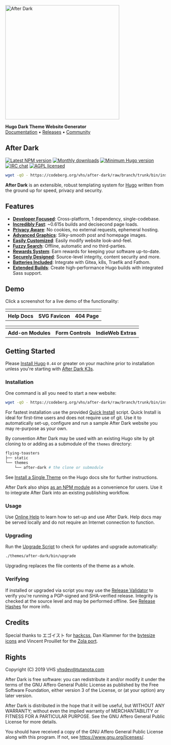 <img
  alt="After Dark"
  src="https://codeberg.org/vhs/after-dark/raw/branch/master/static/images/logo-dark.png"
  width="358">

**Hugo Dark Theme Website Generator**
<br>[Documentation](https://vhs.codeberg.page/after-dark) • [Releases](https://codeberg.org/vhs/after-dark/releases) • [Community](https://t.me/afterdarkhugo)

## After Dark

[![Latest NPM version](https://img.shields.io/npm/v/after-dark.svg?style=flat-square)](https://www.npmjs.com/package/after-dark)
[![Monthly downloads](https://img.shields.io/npm/dm/after-dark.svg?style=flat-square)](https://www.npmjs.com/package/after-dark)
[![Minimum Hugo version](https://img.shields.io/badge/hugo->%3D%200.44-FF4088.svg?style=flat-square)](https://gohugo.io)
[![IRC chat](https://img.shields.io/badge/irc-%23after--dark-32AFED.svg?style=flat-square&longCache=true)](https://vhs.codeberg.page/after-dark/#chat)
[![AGPL licensed](https://img.shields.io/npm/l/after-dark.svg?style=flat-square&longCache=true)](https://codeberg.org/vhs/after-dark/src/branch/master/COPYING)

```sh
wget -qO - https://codeberg.org/vhs/after-dark/raw/branch/trunk/bin/install | sh
```

**After Dark** is an extensible, robust templating system for [Hugo](https://gohugo.io) written from the ground up for speed, privacy and security.

## Features

- **[Developer Focused](https://vhs.codeberg.page/after-dark/#feature-workflow)**: Cross-platform, 1 dependency, single-codebase.
- **[Incredibly Fast](https://vhs.codeberg.page/after-dark/#feature-speed)**: ~0.615s builds and decisecond page loads.
- **[Privacy Aware](https://vhs.codeberg.page/after-dark/#feature-privacy)**: No cookies, no external requests, ephemeral hosting.
- **[Advanced Graphics](https://vhs.codeberg.page/after-dark/#feature-graphics)**: Silky-smooth post and homepage images.
- **[Easily Customized](https://vhs.codeberg.page/after-dark/#feature-customize)**: Easily modify website look-and-feel.
- **[Fuzzy Search](https://vhs.codeberg.page/after-dark/#feature-search)**: Offline, automatic and no third-parties.
- **[Rewards System](https://vhs.codeberg.page/after-dark/#feature-rewards)**: Earn rewards for keeping your software up-to-date.
- **[Securely Designed](https://vhs.codeberg.page/after-dark/#feature-security)**: Source-level integrity, content security and more.
- **[Batteries Included](https://vhs.codeberg.page/after-dark/#feature-extras)**: Integrate with Gitea, k8s, Traefik and Fathom.
- **[Extended Builds](https://vhs.codeberg.page/after-dark/#feature-builds)**: Create high-performance Hugo builds with integrated Sass support.

## Demo

Click a screenshot for a live demo of the functionality:

<table>
  <tr>
    <td>
      <a href="https://vhs.codeberg.page/after-dark/">
        <img alt src="https://vhs.codeberg.page/after-dark/images/screenshots/after-dark-v6.15.0-homepage-fs8.png">
      </a>
    </td>
    <td>
      <a href="https://vhs.codeberg.page/after-dark/feature/svg-favicon/">
        <img alt src="https://vhs.codeberg.page/after-dark/images/screenshots/feature-online-help-fs8.png">
      </a>
    </td>
    <td>
      <a href="https://vhs.codeberg.page/after-dark/404.html">
        <img alt src="https://vhs.codeberg.page/after-dark/images/screenshots/feature-error-page-fs8.png">
      </a>
    </td>
  </tr>
  <tr>
    <th scope="col"><center>Help Docs</center></th>
    <th scope="col"><center>SVG Favicon</center></th>
    <th scope="col"><center>404 Page</center></th>
  </tr>
</table>

<table>
  <tr>
    <td>
      <a href="https://vhs.codeberg.page/after-dark/module/toxic-swamp/">
        <img alt src="https://vhs.codeberg.page/after-dark/images/screenshots/module-toxic-swamp-fs8.png">
      </a>
    </td>
    <td>
      <a href="https://vhs.codeberg.page/after-dark/shortcode/button/">
        <img alt src="https://vhs.codeberg.page/after-dark/images/screenshots/shortcode-button-fs8.png">
      </a>
    </td>
    <td>
      <a href="https://vhs.codeberg.page/after-dark/extra/high-tea/">
        <img alt src="https://vhs.codeberg.page/after-dark/images/screenshots/extra-high-tea-fs8.png">
      </a>
    </td>
  </tr>
  <tr>
    <th scope="col"><center>Add-on Modules</center></th>
    <th scope="col"><center>Form Controls</center></th>
    <th scope="col"><center>IndieWeb Extras</center></th>
  </tr>
</table>

## Getting Started

Please [Install Hugo](https://gohugo.io/getting-started/installing) `0.44` or greater on your machine prior to installation unless you're starting with [After Dark K3s](https://vhs.codeberg.page/after-dark/extra/after-dark-k3s).

### Installation

One command is all you need to start a new website:

```sh
wget -qO - https://codeberg.org/vhs/after-dark/raw/branch/trunk/bin/install | sh
```

For fastest installation use the provided [Quick Install](https://vhs.codeberg.page/after-dark/feature/quick-install/) script. Quick Install is ideal for first-time users and does not require use of git. Use it to automatically set-up, configure and run a sample After Dark website you may re-purpose as your own.

By convention After Dark may be used with an existing Hugo site by git cloning to or adding as a submodule of the `themes` directory:

```sh
flying-toasters
├── static
└── themes
    └── after-dark # the clone or submodule
```

See [Install a Single Theme](https://gohugo.io/themes/installing-and-using-themes/#install-a-single-theme) on the Hugo docs site for further instructions.

After Dark also ships [as an NPM module](https://www.npmjs.com/package/after-dark) as a convenience for users. Use it to integrate After Dark into an existing publishing workflow.

### Usage

Use [Online Help](https://vhs.codeberg.page/after-dark/feature/online-help/) to learn how to set-up and use After Dark. Help docs may be served locally and do not require an Internet connection to function.

### Upgrading

Run the [Upgrade Script](https://vhs.codeberg.page/after-dark/feature/upgrade-script/) to check for updates and upgrade automatically:

```sh
./themes/after-dark/bin/upgrade
```

Upgrading replaces the file contents of the theme as a whole.

### Verifying

If installed or upgraded via script you may use the [Release Validator](https://vhs.codeberg.page/after-dark/validate/) to verify you're running a PGP-signed and SHA-verified release. Integrity is checked at the source level and may be performed offline. See [Release Hashes](https://vhs.codeberg.page/after-dark/feature/release-hashes/) for more info.

## Credits

Special thanks to エゴイスト for [hackcss](https://codeberg.org/vhs/vhs/hack), Dan Klammer for the [bytesize icons](https://codeberg.org/vhs/bytesize-icons) and Vincent Prouillet for the [Zola port](https://www.getzola.org/themes/after-dark/).

## Rights

Copyright (C) 2019  VHS <vhsdev@tutanota.com>

After Dark is free software: you can redistribute it and/or modify
it under the terms of the GNU Affero General Public License as published
by the Free Software Foundation, either version 3 of the License, or
(at your option) any later version.

After Dark is distributed in the hope that it will be useful,
but WITHOUT ANY WARRANTY; without even the implied warranty of
MERCHANTABILITY or FITNESS FOR A PARTICULAR PURPOSE.  See the
GNU Affero General Public License for more details.

You should have received a copy of the GNU Affero General Public License
along with this program.  If not, see <https://www.gnu.org/licenses/>.
